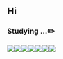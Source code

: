 ## Hi
### Studying ...✏️
<img src="https://img.shields.io/badge/html5-%23E34F26.svg?&style=for-the-badge&logo=html5&logoColor=white" /><img src="https://img.shields.io/badge/css3-%231572B6.svg?&style=for-the-badge&logo=css3&logoColor=white" /><img src="https://img.shields.io/badge/sass-%23CC6699.svg?&style=for-the-badge&logo=sass&logoColor=white" /><img src="https://img.shields.io/badge/javascript-%23F7DF1E.svg?&style=for-the-badge&logo=javascript&logoColor=black" /><img src="https://img.shields.io/badge/react-%2361DAFB.svg?&style=for-the-badge&logo=react&logoColor=black" /><img src="https://img.shields.io/badge/firebase-%23FFCA28.svg?&style=for-the-badge&logo=firebase&logoColor=black" /><img src="https://img.shields.io/badge/netlify-%2300C7B7.svg?&style=for-the-badge&logo=netlify&logoColor=white" />
